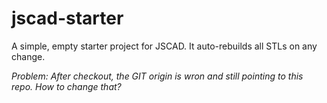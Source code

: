 # jscad-starter
A simple, empty starter project for JSCAD. It auto-rebuilds all STLs on any change.

_Problem: After checkout, the GIT origin is wron and still pointing to this repo. How to change that?_
